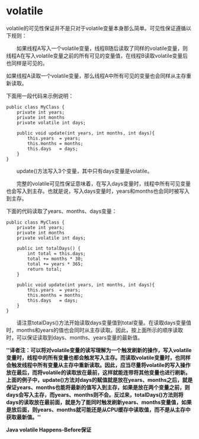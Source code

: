 # volatile

volatile的可见性保证并不是只对于volatile变量本身那么简单。可见性保证遵循以下规则：

　　如果线程A写入一个volatile变量，线程B随后读取了同样的volatile变量，则线程A在写入volatile变量之前的所有可见的变量值，在线程B读取volatile变量后也同样是可见的。

​		如果线程A读取一个volatile变量，那么线程A中所有可见的变量也会同样从主存重新读取。

下面用一段代码来示例说明：

```
public class MyClass {
    private int years;
    private int months
    private volatile int days;

    public void update(int years, int months, int days){
        this.years  = years;
        this.months = months;
        this.days   = days;
    }
}
```

　　update()方法写入3个变量，其中只有days变量是volatile。

　　完整的volatile可见性保证意味着，在写入days变量时，线程中所有可见变量也会写入到主存。也就是说，写入days变量时，years和months也会同时被写入到主存。

下面的代码读取了years、months、days变量：

```
public class MyClass {
    private int years;
    private int months
    private volatile int days;

    public int totalDays() {
        int total = this.days;
        total += months * 30;
        total += years * 365;
        return total;
    }

    public void update(int years, int months, int days){
        this.years  = years;
        this.months = months;
        this.days   = days;
    }
}
```

　　请注意totalDays()方法开始读取days变量值到total变量。在读取days变量值时，months和years的值也会同时从主存读取。因此，按上面所示的顺序读取时，可以保证读取到days、months、years变量的最新值。

**''**译者注：可以将对volatile变量的读写理解为一个触发刷新的操作，写入volatile变量时，线程中的所有变量也都会触发写入主存。而读取volatile变量时，也同样会触发线程中所有变量从主存中重新读取。因此，应当尽量将volatile的写入操作放在最后，而将volatile的读取放在最前，这样就能连带将其他变量也进行刷新。上面的例子中，update()方法对days的赋值就是放在years、months之后，就是保证years、months也能将最新的值写入到主存，如果是放在两个变量之前，则days会写入主存，而years、months则不会。反过来，totalDays()方法则将days的读取放在最前面，就是为了能同时触发刷新years、months变量值，如果是放后面，则years、months就可能还是从CPU缓存中读取值，而不是从主存中获取最新值。**''**

 

**Java volatile Happens-Before保证**